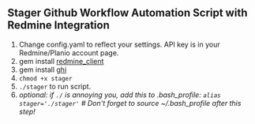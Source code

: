 Stager
Github Workflow Automation Script with Redmine Integration
-------------------------------
1.  Change config.yaml to reflect your settings.  API key is in your Redmine/Planio account page.
3.  gem install [redmine_client](https://github.com/edavis10/redmine_client)
4.  gem install [ghi](https://github.com/stephencelis/ghi)
2.  `chmod +x stager` 
5.  `./stager` to run script.
666666. _optional: if `./` is annoying you, add this to .bash_profile: `alias stager='./stager'` # Don't forget to source ~/.bash_profile after this step!_
